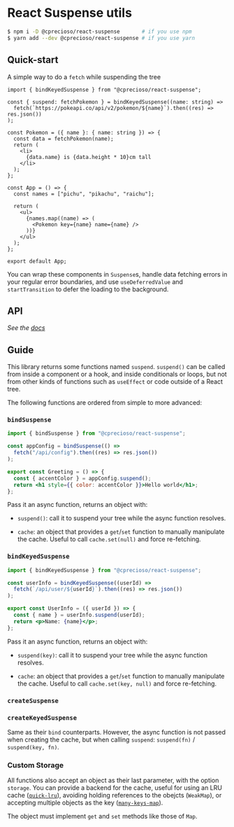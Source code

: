 # React Suspense utils

```sh
$ npm i -D @cprecioso/react-suspense       # if you use npm
$ yarn add --dev @cprecioso/react-suspense # if you use yarn
```

## Quick-start

A simple way to do a `fetch` while suspending the tree

```tsx
import { bindKeyedSuspense } from "@cprecioso/react-suspense";

const { suspend: fetchPokemon } = bindKeyedSuspense((name: string) =>
  fetch(`https://pokeapi.co/api/v2/pokemon/${name}`).then((res) => res.json())
);

const Pokemon = ({ name }: { name: string }) => {
  const data = fetchPokemon(name);
  return (
    <li>
      {data.name} is {data.height * 10}cm tall
    </li>
  );
};

const App = () => {
  const names = ["pichu", "pikachu", "raichu"];

  return (
    <ul>
      {names.map((name) => (
        <Pokemon key={name} name={name} />
      ))}
    </ul>
  );
};

export default App;
```

You can wrap these components in `Suspense`s, handle data fetching errors in
your regular error boundaries, and use `useDeferredValue` and `startTransition`
to defer the loading to the background.

## API

_See the [docs](https://cprecioso.github.io/react-suspense/)_

## Guide

This library returns some functions named `suspend`. `suspend()` can be called
from inside a component or a hook, and inside conditionals or loops, but not
from other kinds of functions such as `useEffect` or code outside of a React
tree.

The following functions are ordered from simple to more advanced:

### `bindSuspense`

```jsx
import { bindSuspense } from "@cprecioso/react-suspense";

const appConfig = bindSuspense(() =>
  fetch("/api/config").then((res) => res.json())
);

export const Greeting = () => {
  const { accentColor } = appConfig.suspend();
  return <h1 style={{ color: accentColor }}>Hello world</h1>;
};
```

Pass it an async function, returns an object with:

- `suspend()`: call it to suspend your tree while the async function resolves.

- `cache`: an object that provides a `get`/`set` function to manually manipulate
  the cache. Useful to call `cache.set(null)` and force re-fetching.

### `bindKeyedSuspense`

```jsx
import { bindKeyedSuspense } from "@cprecioso/react-suspense";

const userInfo = bindKeyedSuspense((userId) =>
  fetch(`/api/user/${userId}`).then((res) => res.json())
);

export const UserInfo = ({ userId }) => {
  const { name } = userInfo.suspend(userId);
  return <p>Name: {name}</p>;
};
```

Pass it an async function, returns an object with:

- `suspend(key)`: call it to suspend your tree while the async function
  resolves.

- `cache`: an object that provides a `get`/`set` function to manually manipulate
  the cache. Useful to call `cache.set(key, null)` and force re-fetching.

### `createSuspense`

### `createKeyedSuspense`

Same as their `bind` counterparts. However, the async function is not passed
when creating the cache, but when calling `suspend`: `suspend(fn)` /
`suspend(key, fn)`.

### Custom Storage

All functions also accept an object as their last parameter, with the option
`storage`. You can provide a backend for the cache, useful for using an LRU
cache ([`quick-lru`](https://github.com/sindresorhus/quick-lru)), avoiding
holding references to the obejcts (`WeakMap`), or accepting multiple objects as
the key ([`many-keys-map`](https://github.com/fregante/many-keys-map)).

The object must implement `get` and `set` methods like those of `Map`.
